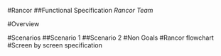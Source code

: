 #Rancor
##Functional Specification
_Rancor Team_

#Overview

#Scenarios
##Scenario 1
##Scenario 2
#Non Goals
#Rancor flowchart
#Screen by screen specification



